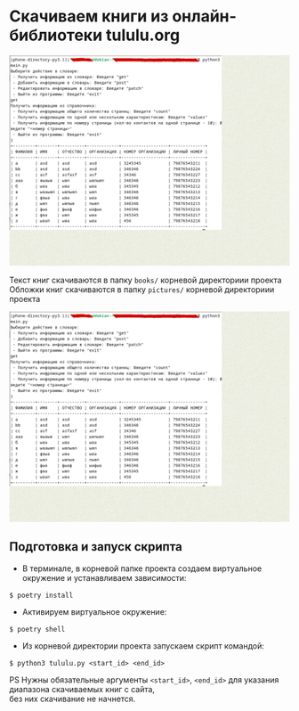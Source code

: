 # Скачиваем книги из онлайн-библиотеки tululu.org
![Screenshot](https://github.com/valhallajazzy/telephone_directory/blob/main/pic/phone-book-main.png)

Текст книг скачиваются в папку `books/` корневой директориии проекта
Обложки книг скачиваются в папку `pictures/` корневой директориии проекта

![Screenshot](https://github.com/valhallajazzy/telephone_directory/blob/main/pic/phone-book-main.png)

## Подготовка и запуск скрипта

* В терминале, в корневой папке проекта создаем виртуальное окружение и устанавливаем зависимости:

```console
$ poetry install
```
* Активируем виртуальное окружение:

```console
$ poetry shell
```

* Из корневой директории проекта запускаем скрипт командой:

```console
$ python3 tululu.py <start_id> <end_id>
```

PS Нужны обязательные аргументы `<start_id>`, `<end_id>` для указания диапазона скачиваемых книг с сайта,  
без них скачивание не начнется.